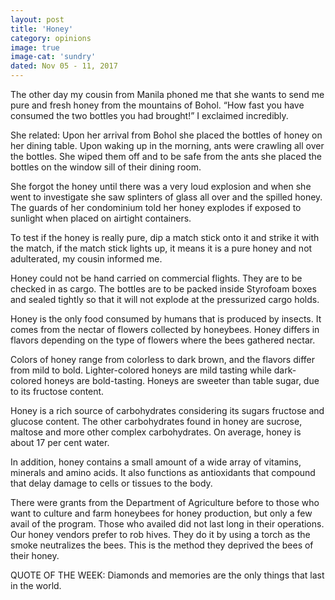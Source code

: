 ```yaml
---
layout: post
title: 'Honey'
category: opinions
image: true
image-cat: 'sundry'
dated: Nov 05 - 11, 2017
---
```


The other day my cousin from Manila phoned me that she wants to send me pure and fresh honey from the mountains of Bohol.
“How fast you have consumed the two bottles you had brought!” I exclaimed incredibly.

She related: Upon her arrival from Bohol she placed the bottles of honey on her dining table. Upon waking up in the morning, ants were crawling all over the bottles. She wiped them off and to be safe from the ants she placed the bottles on the window sill of their dining room. 

She forgot the honey until there was a very loud explosion and when she went to investigate she saw splinters of glass all over and the spilled honey. The guards of her condominium told her honey explodes if exposed to sunlight when placed on airtight containers.

To test if the honey is really pure, dip a match stick onto it and strike it with the match, if the match stick lights up, it means it is a pure honey and not adulterated, my cousin informed me.

Honey could not be hand carried on commercial flights. They are to be checked in as cargo. The bottles are to be packed inside Styrofoam boxes and sealed tightly so that it will not explode at the pressurized cargo holds.

Honey is the only food consumed by humans that is produced by insects. It comes from the nectar of flowers collected by honeybees. Honey differs in flavors depending on the type of flowers where the bees gathered nectar.

Colors of honey range from colorless to dark brown, and the flavors differ from mild to bold. Lighter-colored honeys are mild tasting while dark-colored honeys are bold-tasting. Honeys are sweeter than table sugar, due to its fructose content.

Honey is a rich source of carbohydrates considering its sugars fructose and glucose content. The other carbohydrates found in honey are sucrose, maltose and more other complex carbohydrates. On average, honey is about 17 per cent water.

In addition, honey contains a small amount of a wide array of vitamins, minerals and amino acids. It also functions as antioxidants that compound that delay damage to cells or tissues to the body.

There were grants from the Department of Agriculture before to those who want to culture and farm honeybees for honey production, but only a few avail of the program. Those who availed did not last long in their operations. Our honey vendors prefer to rob hives. They do it by using a torch as the smoke neutralizes the bees. This is the method they deprived the bees of their honey. 

QUOTE OF THE WEEK:  Diamonds and memories are the only things that last in the world. 
